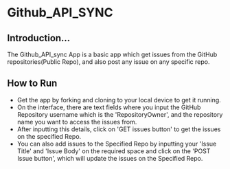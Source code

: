 # Github_API_SYNC

## Introduction...
The Github_API_sync App is a basic app which get issues from the GitHub repositories(Public Repo), and also post any issue on any specific repo.

## How to Run
- Get the app by forking and cloning to your local device to get it running.
- On the interface, there are text fields where you input the GitHub Repository username which is the 'RepositoryOwner', and the repository name you want to access the issues from.
- After inputting this details, click on 'GET issues button' to get the issues on the specified Repo.
- You can also add issues to the Specified Repo by inputting your 'Issue Title' and 'Issue Body' on the required space and click on the 'POST Issue button', which will update the issues on the Specified Repo.
